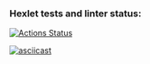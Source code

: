 ### Hexlet tests and linter status:
[![Actions Status](https://github.com/VladimirMastepanov/frontend-project-46/actions/workflows/hexlet-check.yml/badge.svg)](https://github.com/VladimirMastepanov/frontend-project-46/actions)

[![asciicast](https://asciinema.org/a/8Au77dzLxiiQtHRNXm6AjeTNW.svg)](https://asciinema.org/a/8Au77dzLxiiQtHRNXm6AjeTNW)
